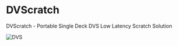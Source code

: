 # DVScratch
DVScratch - Portable Single Deck DVS Low Latency Scratch Solution

![DVS](https://raw.githubusercontent.com/thecosmicboy/DVScratch/main/docs/assets/DVScratch.png)
